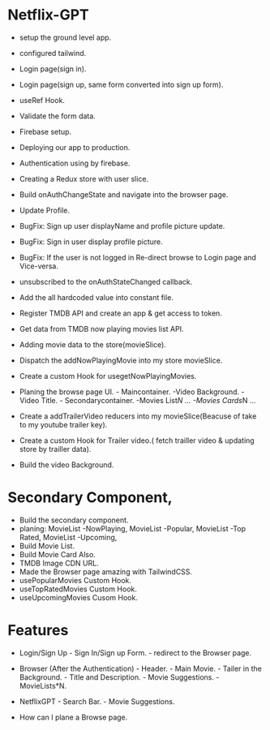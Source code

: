 # Netflix-GPT 

- setup the ground level app.
- configured tailwind.
- Login page(sign in).
- Login page(sign up, same form converted into sign up form).
- useRef Hook.
- Validate the form data.
- Firebase setup.
- Deploying our app to production.
- Authentication using by firebase.
- Creating a Redux store with user slice.
- Build onAuthChangeState and navigate into the browser page.
- Update Profile.
- BugFix: Sign up user displayName and profile picture update.
- BugFix: Sign in user display profile picture.
- BugFix: If the user is not logged in Re-direct browse to Login page and Vice-versa.
- unsubscribed to the onAuthStateChanged callback.
- Add the all hardcoded value into constant file. 
- Register TMDB API and create an app & get access to token.
- Get data from TMDB now playing movies list API.
- Adding movie data to the store(movieSlice).
- Dispatch the addNowPlayingMovie into my store movieSlice.
- Create a custom Hook for usegetNowPlayingMovies.
- Planing the browse page UI.
      - Maincontainer.
            -Video Background.
            -Video Title.
      - Secondarycontainer.
            -Movies List*N ...
                -Movies Cards*N ...

- Create a addTrailerVideo reducers into my movieSlice(Beacuse of take to my youtube trailer key).
- Create a custom Hook for Trailer video.( fetch trailler video & updating store by trailler data).
- Build the video Background.

# Secondary Component,
- Build the secondary component.
- planing:
     MovieList -NowPlaying,
     MovieList -Popular,
     MovieList -Top Rated,
     MovieList -Upcoming,
- Build Movie List.
- Build Movie Card Also.
- TMDB Image CDN URL.
- Made the Browser page amazing with TailwindCSS.
- usePopularMovies Custom Hook.
- useTopRatedMovies Custom Hook.
- useUpcomingMovies Cusom Hook.
     




# Features

- Login/Sign Up
      - Sign In/Sign up Form.
      - redirect to the Browser page.

- Browser (After the Authentication)
      - Header.
      - Main Movie.
            - Tailer in the Background.
            - Title and Description.
            - Movie Suggestions.
                 - MovieLists*N.

- NetflixGPT 
      - Search Bar.
      - Movie Suggestions.


- How can I plane a Browse page.
   
      
            


